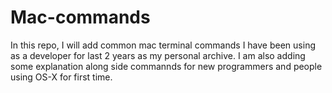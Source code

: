 # Mac-commands

In this repo, I will add common mac terminal commands I have been using as a developer for last 2 years as my personal archive. I am also adding some explanation
along side commannds for new programmers and people using OS-X for first time. 
